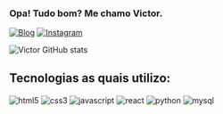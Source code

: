### Opa! Tudo bom? Me chamo Victor.

[![Blog](https://img.shields.io/website?label=vic.dev&style=for-the-badge&url=https://vic-fmr.github.io/portfolio/)](https://vic-fmr.github.io/portfolio/)
[![Instagram](https://img.shields.io/badge/Instagram-E4405F?style=for-the-badge&logo=instagram&logoColor=white)]([https://vic-fmr.github.io/portfolio/](https://www.instagram.com/vfmarques12/))

![Victor GitHub stats](https://github-readme-stats.vercel.app/api?username=vic-fmr&show_icons=true&theme=dark)

## Tecnologias as quais utilizo:

<div style="display: inline_block">
<img align="center" alt="html5" src="https://img.shields.io/badge/HTML5-E34F26?style=for-the-badge&logo=html5&logoColor=white">
<img align="center" alt="css3" src="https://img.shields.io/badge/CSS3-1572B6?style=for-the-badge&logo=css3&logoColor=white">
<img align="center" alt="javascript" src="https://img.shields.io/badge/JavaScript-F7DF1E?style=for-the-badge&logo=javascript&logoColor=black">
<img align="center" alt="react" src="https://img.shields.io/badge/React-20232A?style=for-the-badge&logo=react&logoColor=61DAFB">
<img align="center" alt="python" src="https://img.shields.io/badge/Python-14354C?style=for-the-badge&logo=python&logoColor=white">
<img align="center" alt="mysql" src="https://img.shields.io/badge/MySQL-00000F?style=for-the-badge&logo=mysql&logoColor=white">
</div>
